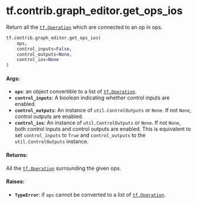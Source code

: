 <div itemscope itemtype="http://developers.google.com/ReferenceObject">
<meta itemprop="name" content="tf.contrib.graph_editor.get_ops_ios" />
<meta itemprop="path" content="Stable" />
</div>

# tf.contrib.graph_editor.get_ops_ios

Return all the <a href="../../../tf/Operation.md"><code>tf.Operation</code></a> which are connected to an op in ops.

``` python
tf.contrib.graph_editor.get_ops_ios(
    ops,
    control_inputs=False,
    control_outputs=None,
    control_ios=None
)
```

<!-- Placeholder for "Used in" -->


#### Args:


* <b>`ops`</b>: an object convertible to a list of <a href="../../../tf/Operation.md"><code>tf.Operation</code></a>.
* <b>`control_inputs`</b>: A boolean indicating whether control inputs are enabled.
* <b>`control_outputs`</b>: An instance of `util.ControlOutputs` or `None`. If not
  `None`, control outputs are enabled.
* <b>`control_ios`</b>:  An instance of `util.ControlOutputs` or `None`. If not `None`,
  both control inputs and control outputs are enabled. This is equivalent to
  set `control_inputs` to `True` and `control_outputs` to the
  `util.ControlOutputs` instance.

#### Returns:

All the <a href="../../../tf/Operation.md"><code>tf.Operation</code></a> surrounding the given ops.


#### Raises:


* <b>`TypeError`</b>: if `ops` cannot be converted to a list of <a href="../../../tf/Operation.md"><code>tf.Operation</code></a>.